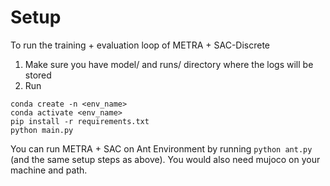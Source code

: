 # Setup
To run the training + evaluation loop of METRA + SAC-Discrete

1. Make sure you have model/ and runs/ directory where the logs will be stored
2. Run
```
conda create -n <env_name>
conda activate <env_name>
pip install -r requirements.txt
python main.py
```

You can run METRA + SAC on Ant Environment by running `python ant.py` (and the same setup steps as above). You would also need mujoco on your machine and path.
